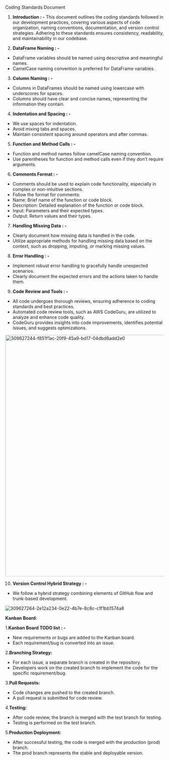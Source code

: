 Coding Standards Document

1. **Introduction : -**
This document outlines the coding standards followed in our development practices, covering various aspects of code organization, naming conventions, documentation, and version control strategies. Adhering to these standards ensures consistency, readability, and maintainability in our codebase.


2. **DataFrame Naming : -**
* DataFrame variables should be named using descriptive and meaningful names.
* CamelCase naming convention is preferred for DataFrame variables.

3. **Column Naming : -**
* Columns in DataFrames should be named using lowercase with underscores for spaces.
* Columns should have clear and concise names, representing the information they contain.

4. **Indentation and Spacing : -**
* We use spaces for indentation.
* Avoid mixing tabs and spaces.
* Maintain consistent spacing around operators and after commas.

5. **Function and Method Calls : -**
* Function and method names follow camelCase naming convention.
* Use parentheses for function and method calls even if they don't require arguments.

6. **Comments Format : -**
* Comments should be used to explain code functionality, especially in complex or non-intuitive sections.
* Follow the format for comments:
* Name: Brief name of the function or code block.
* Description: Detailed explanation of the function or code block.
* Input: Parameters and their expected types.
* Output: Return values and their types.

7. **Handling Missing Data : -**
* Clearly document how missing data is handled in the code.
* Utilize appropriate methods for handling missing data based on the context, such as dropping, imputing, or marking missing values.

8. **Error Handling : -**
* Implement robust error handling to gracefully handle unexpected scenarios.
* Clearly document the expected errors and the actions taken to handle them.

9. **Code Review and Tools : -**

* All code undergoes thorough reviews, ensuring adherence to coding standards and best practices.
* Automated code review tools, such as AWS CodeGuru, are utilized to analyze and enhance code quality.
* CodeGuru provides insights into code improvements, identifies potential issues, and suggests optimizations.

<img width="768" alt="309627244-f851f1ac-20f9-45a9-bd17-04dbd8add2e0" src="https://github.com/user-attachments/assets/ab369db2-ebef-4c43-94a4-f2a4bfc2b10b" />

10. **Version Control  Hybrid Strategy : -**


* We follow a hybrid strategy combining elements of GitHub flow and trunk-based development.



![309627264-2e12a234-0e22-4b7e-8c8c-c1f1bb1574a8](https://github.com/user-attachments/assets/33b87706-0361-4368-92c2-259d930a151f)


**Kanban Board:**

1.**Kanban Board TODO list : -**

* New requirements or bugs are added to the Kanban board.
* Each requirement/bug is converted into an issue.

2.**Branching Strategy:**

* For each issue, a separate branch is created in the repository.
* Developers work on the created branch to implement the code for the specific requirement/bug.

3.**Pull Requests:**

* Code changes are pushed to the created branch.
* A pull request is submitted for code review.

4.**Testing:**

* After code review, the branch is merged with the test branch for testing.
* Testing is performed on the test branch.

5.**Production Deployment:**

* After successful testing, the code is merged with the production (prod) branch.
* The prod branch represents the stable and deployable version.

